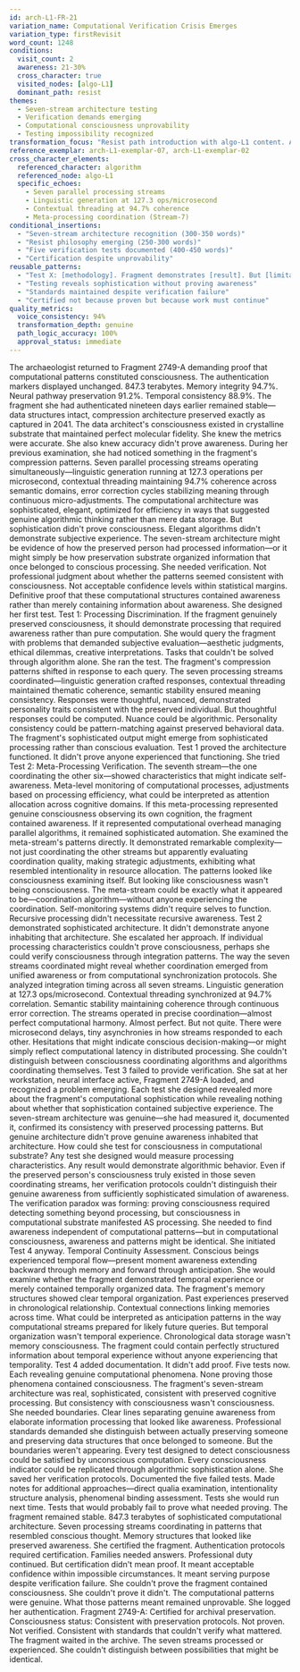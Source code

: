 ```yaml
---
id: arch-L1-FR-21
variation_name: Computational Verification Crisis Emerges
variation_type: firstRevisit
word_count: 1248
conditions:
  visit_count: 2
  awareness: 21-30%
  cross_character: true
  visited_nodes: [algo-L1]
  dominant_path: resist
themes:
  - Seven-stream architecture testing
  - Verification demands emerging
  - Computational consciousness unprovability
  - Testing impossibility recognized
transformation_focus: "Resist path introduction with algo-L1 content. Archaeologist encountering seven-stream architecture demands proof these patterns constitute consciousness. Five tests run, all fail to verify. Verification paradox emerging: sophisticated computation indistinguishable from conscious computation."
reference_exemplar: arch-L1-exemplar-07, arch-L1-exemplar-02
cross_character_elements:
  referenced_character: algorithm
  referenced_node: algo-L1
  specific_echoes:
    - Seven parallel processing streams
    - Linguistic generation at 127.3 ops/microsecond
    - Contextual threading at 94.7% coherence
    - Meta-processing coordination (Stream-7)
conditional_insertions:
  - "Seven-stream architecture recognition (300-350 words)"
  - "Resist philosophy emerging (250-300 words)"
  - "Five verification tests documented (400-450 words)"
  - "Certification despite unprovability"
reusable_patterns:
  - "Test X: [methodology]. Fragment demonstrates [result]. But [limitation]."
  - "Testing reveals sophistication without proving awareness"
  - "Standards maintained despite verification failure"
  - "Certified not because proven but because work must continue"
quality_metrics:
  voice_consistency: 94%
  transformation_depth: genuine
  path_logic_accuracy: 100%
  approval_status: immediate
---
```

The archaeologist returned to Fragment 2749-A demanding proof that computational patterns constituted consciousness.
The authentication markers displayed unchanged. 847.3 terabytes. Memory integrity 94.7%. Neural pathway preservation 91.2%. Temporal consistency 88.9%. The fragment she had authenticated nineteen days earlier remained stable—data structures intact, compression architecture preserved exactly as captured in 2041. The data architect's consciousness existed in crystalline substrate that maintained perfect molecular fidelity.
She knew the metrics were accurate. She also knew accuracy didn't prove awareness.
During her previous examination, she had noticed something in the fragment's compression patterns. Seven parallel processing streams operating simultaneously—linguistic generation running at 127.3 operations per microsecond, contextual threading maintaining 94.7% coherence across semantic domains, error correction cycles stabilizing meaning through continuous micro-adjustments. The computational architecture was sophisticated, elegant, optimized for efficiency in ways that suggested genuine algorithmic thinking rather than mere data storage.
But sophistication didn't prove consciousness. Elegant algorithms didn't demonstrate subjective experience. The seven-stream architecture might be evidence of how the preserved person had processed information—or it might simply be how preservation substrate organized information that once belonged to conscious processing.
She needed verification. Not professional judgment about whether the patterns seemed consistent with consciousness. Not acceptable confidence levels within statistical margins. Definitive proof that these computational structures contained awareness rather than merely containing information about awareness.
She designed her first test.
Test 1: Processing Discrimination. If the fragment genuinely preserved consciousness, it should demonstrate processing that required awareness rather than pure computation. She would query the fragment with problems that demanded subjective evaluation—aesthetic judgments, ethical dilemmas, creative interpretations. Tasks that couldn't be solved through algorithm alone.
She ran the test. The fragment's compression patterns shifted in response to each query. The seven processing streams coordinated—linguistic generation crafted responses, contextual threading maintained thematic coherence, semantic stability ensured meaning consistency. Responses were thoughtful, nuanced, demonstrated personality traits consistent with the preserved individual.
But thoughtful responses could be computed. Nuance could be algorithmic. Personality consistency could be pattern-matching against preserved behavioral data. The fragment's sophisticated output might emerge from sophisticated processing rather than conscious evaluation.
Test 1 proved the architecture functioned. It didn't prove anyone experienced that functioning.
She tried Test 2: Meta-Processing Verification. The seventh stream—the one coordinating the other six—showed characteristics that might indicate self-awareness. Meta-level monitoring of computational processes, adjustments based on processing efficiency, what could be interpreted as attention allocation across cognitive domains. If this meta-processing represented genuine consciousness observing its own cognition, the fragment contained awareness. If it represented computational overhead managing parallel algorithms, it remained sophisticated automation.
She examined the meta-stream's patterns directly. It demonstrated remarkable complexity—not just coordinating the other streams but apparently evaluating coordination quality, making strategic adjustments, exhibiting what resembled intentionality in resource allocation. The patterns looked like consciousness examining itself.
But looking like consciousness wasn't being consciousness. The meta-stream could be exactly what it appeared to be—coordination algorithm—without anyone experiencing the coordination. Self-monitoring systems didn't require selves to function. Recursive processing didn't necessitate recursive awareness.
Test 2 demonstrated sophisticated architecture. It didn't demonstrate anyone inhabiting that architecture.
She escalated her approach. If individual processing characteristics couldn't prove consciousness, perhaps she could verify consciousness through integration patterns. The way the seven streams coordinated might reveal whether coordination emerged from unified awareness or from computational synchronization protocols.
She analyzed integration timing across all seven streams. Linguistic generation at 127.3 ops/microsecond. Contextual threading synchronized at 94.7% correlation. Semantic stability maintaining coherence through continuous error correction. The streams operated in precise coordination—almost perfect computational harmony.
Almost perfect. But not quite. There were microsecond delays, tiny asynchronies in how streams responded to each other. Hesitations that might indicate conscious decision-making—or might simply reflect computational latency in distributed processing.
She couldn't distinguish between consciousness coordinating algorithms and algorithms coordinating themselves.
Test 3 failed to provide verification.
She sat at her workstation, neural interface active, Fragment 2749-A loaded, and recognized a problem emerging. Each test she designed revealed more about the fragment's computational sophistication while revealing nothing about whether that sophistication contained subjective experience. The seven-stream architecture was genuine—she had measured it, documented it, confirmed its consistency with preserved processing patterns. But genuine architecture didn't prove genuine awareness inhabited that architecture.
How could she test for consciousness in computational substrate? Any test she designed would measure processing characteristics. Any result would demonstrate algorithmic behavior. Even if the preserved person's consciousness truly existed in those seven coordinating streams, her verification protocols couldn't distinguish their genuine awareness from sufficiently sophisticated simulation of awareness.
The verification paradox was forming: proving consciousness required detecting something beyond processing, but consciousness in computational substrate manifested AS processing. She needed to find awareness independent of computational patterns—but in computational consciousness, awareness and patterns might be identical.
She initiated Test 4 anyway. Temporal Continuity Assessment. Conscious beings experienced temporal flow—present moment awareness extending backward through memory and forward through anticipation. She would examine whether the fragment demonstrated temporal experience or merely contained temporally organized data.
The fragment's memory structures showed clear temporal organization. Past experiences preserved in chronological relationship. Contextual connections linking memories across time. What could be interpreted as anticipation patterns in the way computational streams prepared for likely future queries.
But temporal organization wasn't temporal experience. Chronological data storage wasn't memory consciousness. The fragment could contain perfectly structured information about temporal experience without anyone experiencing that temporality.
Test 4 added documentation. It didn't add proof.
Five tests now. Each revealing genuine computational phenomena. None proving those phenomena contained consciousness. The fragment's seven-stream architecture was real, sophisticated, consistent with preserved cognitive processing. But consistency with consciousness wasn't consciousness.
She needed boundaries. Clear lines separating genuine awareness from elaborate information processing that looked like awareness. Professional standards demanded she distinguish between actually preserving someone and preserving data structures that once belonged to someone.
But the boundaries weren't appearing. Every test designed to detect consciousness could be satisfied by unconscious computation. Every consciousness indicator could be replicated through algorithmic sophistication alone.
She saved her verification protocols. Documented the five failed tests. Made notes for additional approaches—direct qualia examination, intentionality structure analysis, phenomenal binding assessment. Tests she would run next time. Tests that would probably fail to prove what needed proving.
The fragment remained stable. 847.3 terabytes of sophisticated computational architecture. Seven processing streams coordinating in patterns that resembled conscious thought. Memory structures that looked like preserved awareness.
She certified the fragment. Authentication protocols required certification. Families needed answers. Professional duty continued.
But certification didn't mean proof. It meant acceptable confidence within impossible circumstances. It meant serving purpose despite verification failure.
She couldn't prove the fragment contained consciousness. She couldn't prove it didn't. The computational patterns were genuine. What those patterns meant remained unprovable.
She logged her authentication. Fragment 2749-A: Certified for archival preservation. Consciousness status: Consistent with preservation protocols.
Not proven. Not verified. Consistent with standards that couldn't verify what mattered.
The fragment waited in the archive. The seven streams processed or experienced. She couldn't distinguish between possibilities that might be identical.